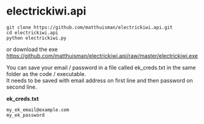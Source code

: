 # electrickiwi.api

```
git clone https://github.com/matthuisman/electrickiwi.api.git
cd electrickiwi.api
python electrickiwi.py
```
or download the exe
https://github.com/matthuisman/electrickiwi.api/raw/master/electrickiwi.exe

You can save your email / password in a file called ek_creds.txt in the same folder as the code / executable.  
It needs to be saved with email address on first line and then password on second line.

**ek_creds.txt**
```
my_ek_email@example.com
my_ek_password
```